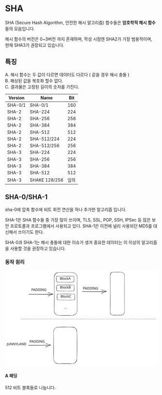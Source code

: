 # SHA

SHA (Secure Hash Algorithm, 안전한 해시 알고리즘) 함수들은 **암호학적 해시 함수**들의 모음입니다.

해시 함수의 버전은 0\~3버전 까지 존재하며, 작성 시점엔 SHA2가 가장 범용적이며, \
현재 SHA3가 권장되고 있습니다.

## 특징

A. 해시 함수는 두 값이 다르면 데이터도 다르다 ( 같을 경우 해시 충돌 )\
B. 해싱된 값을 복호화 할수 없다.\
C. 결과물은 고정된 길이의 숫자를 가진다.

| Version | Name          | Bit |
| ------- | ------------- | --- |
| SHA-0/1 | SHA-0/1       | 160 |
| SHA-2   | SHA-224       | 224 |
| SHA-2   | SHA-256       | 256 |
| SHA-2   | SHA-384       | 384 |
| SHA-2   | SHA-512       | 512 |
| SHA-2   | SHA-512/224   | 224 |
| SHA-2   | SHA-512/256   | 256 |
| SHA-3   | SHA-224       | 224 |
| SHA-3   | SHA-256       | 256 |
| SHA-3   | SHA-384       | 384 |
| SHA-3   | SHA-512       | 512 |
| SHA-3   | SHAKE 128/256 | 임의  |

## SHA-0/SHA-1

sha-0에 압축 함수에 비트 회전 연산을 하나 추가한 알고리즘 입니다.

SHA-1은 SHA 함수들 중 가장 많이 쓰이며, TLS, SSL, PGP, SSH, IPSec 등 많은 보안 프로토콜과 프로그램에서 사용되고 있다. SHA-1은 이전에 널리 사용되던 MD5를 대신해서 쓰이기도 한다.

SHA-0과 SHA-1는 해시 충돌에 대한 이슈가 생겨 중요한 데이터는 이 이상의 알고리즘을 사용할 것을 권장하고 있습니다.

### 동작 원리

<img src="../../.gitbook/assets/file.excalidraw (19).svg" alt="" class="gitbook-drawing">

#### A 패딩

512 비트 블록들로 나눕니다.
